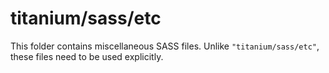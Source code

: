 # titanium/sass/etc

This folder contains miscellaneous SASS files. Unlike `"titanium/sass/etc"`, these files
need to be used explicitly.
